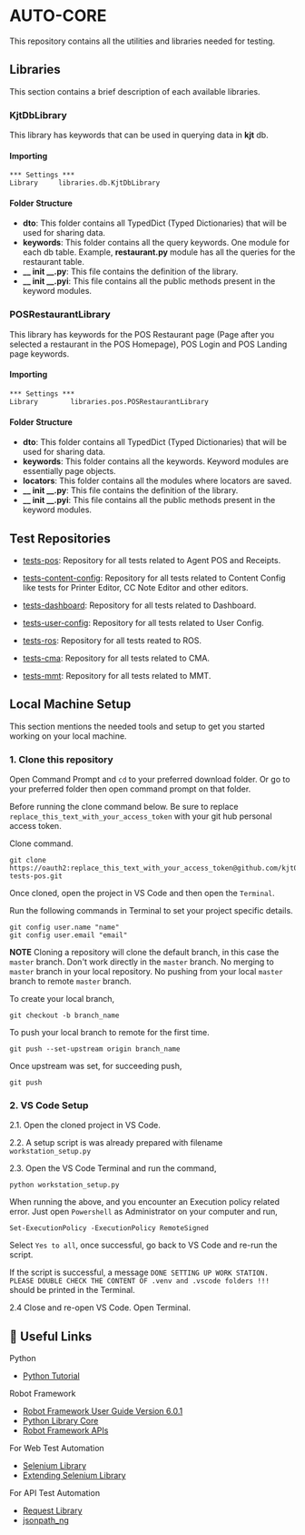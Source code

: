 # AUTO-CORE

This repository contains all the utilities and libraries needed for testing.

## Libraries
This section contains a brief description of each available libraries.

### KjtDbLibrary
This library has keywords that can be used in querying data in **kjt** db.

#### Importing
```
*** Settings ***
Library     libraries.db.KjtDbLibrary
```
#### Folder Structure
- **dto**: This folder contains all TypedDict (Typed Dictionaries) that will be used for sharing data.
- **keywords**: This folder contains all the query keywords. One module for each db table. Example, **restaurant.py** module has all the queries for the restaurant table.
- **__ init __.py**: This file contains the definition of the library.
- **__ init __.pyi**: This file contains all the public methods present in the keyword modules.

### POSRestaurantLibrary
This library has keywords for the POS Restaurant page (Page after you selected a restaurant in the POS Homepage), POS Login and POS Landing page keywords.

#### Importing
```
*** Settings ***
Library        libraries.pos.POSRestaurantLibrary
```

#### Folder Structure
- **dto**: This folder contains all TypedDict (Typed Dictionaries) that will be used for sharing data.
- **keywords**: This folder contains all the keywords. Keyword modules are essentially page objects.
- **locators**: This folder contains all the modules where locators are saved.
- **__ init __.py**: This file contains the definition of the library.
- **__ init __.pyi**: This file contains all the public methods present in the keyword modules.



## Test Repositories
- [tests-pos](https://github.com/kjt01/rpa-pos): Repository for all tests related to Agent POS and Receipts.

- [tests-content-config](https://github.com/kjt01/rpa-editors): Repository for all tests related to Content Config like tests for Printer Editor, CC Note Editor and other editors.

- [tests-dashboard](https://github.com/kjt01/rpa-onlineorder): Repository for all tests related to Dashboard.

- [tests-user-config](https://github.com/kjt01/rpa-tests-onlineorder): Repository for all tests related to User Config. 

- [tests-ros](https://github.com/kjt01/rpa-tests-editors): Repository for all tests reated to ROS. 

- [tests-cma](https://github.com/kjt01/rpa-tests-mmt): Repository for all tests related to CMA. 

- [tests-mmt](https://github.com/kjt01/rpa-mmt): Repository for all tests related to MMT.

## Local Machine Setup

This section mentions the needed tools and setup to get you started working on your local machine.

### 1. Clone this repository
Open Command Prompt and `cd` to your preferred download folder. Or go to your preferred folder then open 
command prompt on that folder.

Before running the clone command below. Be sure to replace `replace_this_text_with_your_access_token` with your
git hub personal access token.

Clone command.
```
git clone https://oauth2:replace_this_text_with_your_access_token@github.com/kjt01/rpa-tests-pos.git
```

Once cloned, open the project in VS Code and then open the `Terminal`.

Run the following commands in Terminal to set your project specific  details.
```
git config user.name "name"
git config user.email "email"
```

**NOTE** Cloning a repository will clone the default branch, in this case the `master` branch. Don't work directly in the `master` branch. No merging to `master` branch in your local repository. 
No pushing from your local `master` branch to remote `master` branch.

To create your local branch,
```
git checkout -b branch_name
```

To push your local branch to remote for the first time.
```
git push --set-upstream origin branch_name
```

Once upstream was set, for succeeding push,
```
git push
```

### 2. VS Code Setup
2.1. Open the cloned project in VS Code.

2.2. A setup script is was already prepared with filename `workstation_setup.py`

2.3. Open the VS Code Terminal and run the command,
```
python workstation_setup.py
```

When running the above, and you encounter an Execution policy related error. Just open `Powershell` as Administrator on your computer and run,
```
Set-ExecutionPolicy -ExecutionPolicy RemoteSigned
```
   Select `Yes to all`, once successful, go back to VS Code and re-run the script.

   If the script is successful, a message `DONE SETTING UP WORK STATION. PLEASE DOUBLE CHECK THE CONTENT OF .venv and .vscode folders !!!` should be printed in the Terminal.

2.4 Close and re-open VS Code. Open Terminal.

## 🔗 Useful Links

Python
- [Python Tutorial](https://docs.python.org/3/tutorial/index.html)

Robot Framework
- [Robot Framework User Guide Version 6.0.1](https://robotframework.org/robotframework/latest/RobotFrameworkUserGuide.html)
- [Python Library Core](https://github.com/robotframework/PythonLibCore)
- [Robot Framework APIs](https://robot-framework.readthedocs.io/en/stable/autodoc/robot.html)

For Web Test Automation
- [Selenium Library](https://robotframework.org/SeleniumLibrary/SeleniumLibrary.html)
- [Extending Selenium Library](https://github.com/robotframework/SeleniumLibrary/blob/master/docs/extending/extending.rst#Plugins|plugin)

For API Test Automation
- [Request Library](http://marketsquare.github.io/robotframework-requests/doc/RequestsLibrary.html)
- [jsonpath_ng](https://github.com/h2non/jsonpath-ng)